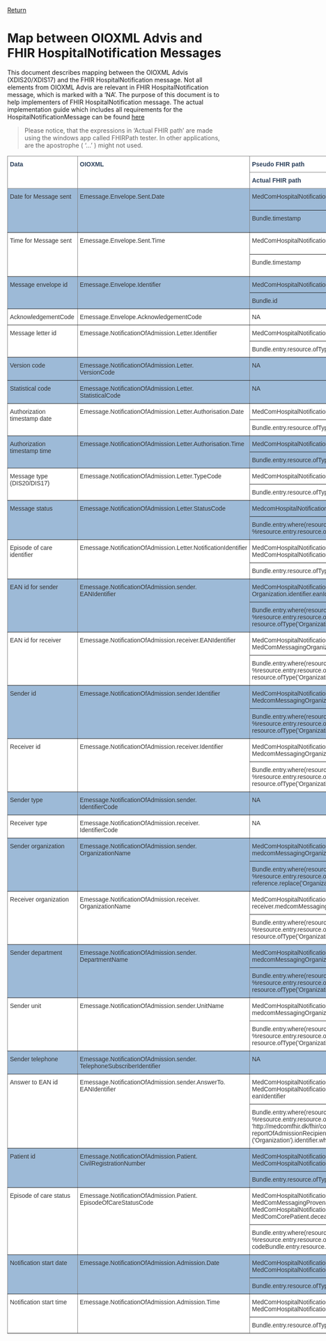 [Return](../../index.md)
# Map between OIOXML Advis and FHIR HospitalNotification Messages 

This document describes mapping between the OIOXML Advis (XDIS20/XDIS17) and the FHIR HospitalNotification message. Not all elements from OIOXML Advis are relevant in FHIR HospitalNotification message, which is marked with a ‘NA’. The purpose of this document is to help implementers of FHIR HospitalNotification message. The actual implementation guide which includes all requirements for the HospitalNotificationMessage can be found <a href="https://build.fhir.org/ig/medcomdk/dk-medcom-hospitalnotification/index.html" target="_blank">here</a> 

> Please notice, that the expressions in ‘Actual FHIR path’ are made using the windows app called FHIRPath tester. In other applications, are the apostrophe ( ‘…’ ) might not used.

<style type="text/css">
.tg  {border-collapse:collapse;border-spacing:0;width:70%}
.tg td{border-color:black;border-style:solid;border-width:1px;font-family:Arial, sans-serif;font-size:14px;
  overflow:hidden;padding:10px 5px;word-break:normal;}
.tg th{border-color:black;border-style:solid;border-width:1px;font-family:Arial, sans-serif;font-size:14px;
  font-weight:normal;overflow:hidden;padding:10px 5px;word-break:normal;}
.tg .tg-o5v9{background-color:#ffffff;border-color:inherit;color:#333333;text-align:left;vertical-align:top}
.tg .tg-8j8v{background-color:#ffffff;border-color:inherit;color:#2c415c;text-align:left;vertical-align:top}
.tg .tg-uwa6{background-color:#9dbad7;border-color:inherit;color:#333333;text-align:left;vertical-align:top}
</style>
<table class="tg" style="undefined;table-layout: fixed; width: 1795px">
<colgroup>
<col style="width: 165.88889px">
<col style="width: 328.88889px">
<col style="width: 705.88889px">
<col style="width: 100.88889px">
<col style="width: 493.88889px">
</colgroup>
<thead>
  <tr>
    <th class="tg-8j8v" rowspan="2"><span style="font-weight:bold">Data</span></th>
    <th class="tg-8j8v" rowspan="2"><span style="font-weight:bold">OIOXML</span></th>
    <th class="tg-8j8v"><span style="font-weight:bold">Pseudo FHIR path</span></th>
    <th class="tg-8j8v" rowspan="2"><span style="font-weight:bold">Must Support</span></th>
    <th class="tg-8j8v" rowspan="2"><span style="font-weight:bold">Comment</span></th>
  </tr>
  <tr>
    <th class="tg-8j8v"><span style="font-weight:bold">Actual FHIR path</span></th>
  </tr>
</thead>
<tbody>
  <tr>
    <td class="tg-uwa6" rowspan="2">Date for Message sent</td>
    <td class="tg-uwa6" rowspan="2">Emessage.Envelope.Sent.Date</td>
    <td class="tg-uwa6">MedComHospitalNotificationMessage.timestamp</td>
    <td class="tg-uwa6" rowspan="2">Yes</td>
    <td class="tg-uwa6" rowspan="2">All FHIR timestamps contain both date and time. This element holds information about when a bundle is created. The timestamp is equivalent to MedComHospitalNotificationMessage.MedcomMessagingProvenance. occurredDateTime</td>
  </tr>
  <tr>
    <td class="tg-uwa6">Bundle.timestamp</td>
  </tr>
  <tr>
    <td class="tg-o5v9" rowspan="2">Time for Message sent</td>
    <td class="tg-o5v9" rowspan="2">Emessage.Envelope.Sent.Time</td>
    <td class="tg-o5v9">MedComHospitalNotificationMessage.timestamp</td>
    <td class="tg-o5v9" rowspan="2">Yes</td>
    <td class="tg-o5v9" rowspan="2">All FHIR timestamps contain both date and time. This element holds information about when a bundle is created. The timestamp is equivalent to MedComHospitalNotificationMessage.MedcomMessagingProvenance. occurredDateTime</td>
  </tr>
  <tr>
    <td class="tg-o5v9">Bundle.timestamp</td>
  </tr>
  <tr>
    <td class="tg-uwa6" rowspan="2">Message envelope id</td>
    <td class="tg-uwa6" rowspan="2">Emessage.Envelope.Identifier</td>
    <td class="tg-uwa6">MedComHospitalNotificationMessage.id</td>
    <td class="tg-uwa6" rowspan="2">Yes</td>
    <td class="tg-uwa6" rowspan="2">A unique identifier for a bundle. The MedComHospitalNotificationMessage.id must be updated with a new value each time a new message is sent, or a message is resent.</td>
  </tr>
  <tr>
    <td class="tg-uwa6">Bundle.id</td>
  </tr>
  <tr>
    <td class="tg-o5v9">AcknowledgementCode</td>
    <td class="tg-o5v9">Emessage.Envelope.AcknowledgementCode</td>
    <td class="tg-o5v9">NA</td>
    <td class="tg-o5v9"></td>
    <td class="tg-o5v9">Not relevant, as all FHIR messages shall be acknowledged.</td>
  </tr>
  <tr>
    <td class="tg-o5v9" rowspan="2">Message letter id</td>
    <td class="tg-o5v9" rowspan="2">Emessage.NotificationOfAdmission.Letter.Identifier</td>
    <td class="tg-o5v9">MedComHospitalNotificationMessage.MedComHospitalNotificationMessageHeader.id</td>
    <td class="tg-o5v9" rowspan="2">Yes</td>
    <td class="tg-o5v9" rowspan="2">A unique identifier for each message. This identifier should be globally unique.</td>
  </tr>
  <tr>
    <td class="tg-o5v9">Bundle.entry.resource.ofType('MessageHeader').id</td>
  </tr>
  <tr>
    <td class="tg-uwa6">Version code</td>
    <td class="tg-uwa6">Emessage.NotificationOfAdmission.Letter.<br>VersionCode</td>
    <td class="tg-uwa6">NA</td>
    <td class="tg-uwa6"></td>
    <td class="tg-uwa6">The version of the FHIR profiles is part of the profile’s URL.</td>
  </tr>
  <tr>
    <td class="tg-uwa6">Statistical code</td>
    <td class="tg-uwa6">Emessage.NotificationOfAdmission.Letter.<br>StatisticalCode</td>
    <td class="tg-uwa6">NA</td>
    <td class="tg-uwa6"></td>
    <td class="tg-uwa6">Only VANSEnvelope contains a statistical code.</td>
  </tr>
  <tr>
    <td class="tg-o5v9" rowspan="2">Authorization timestamp date</td>
    <td class="tg-o5v9" rowspan="2">Emessage.NotificationOfAdmission.Letter.Authorisation.Date</td>
    <td class="tg-o5v9">MedComHospitalNotificationMessage. medcomHospitalNotificationEncounter.period.start</td>
    <td class="tg-o5v9" rowspan="2">Yes</td>
    <td class="tg-o5v9" rowspan="2">This timestamp includes a date and time. It represents the date and time for when the encounter starts.</td>
  </tr>
  <tr>
    <td class="tg-o5v9">Bundle.entry.resource.ofType('Encounter').period.start</td>
  </tr>
  <tr>
    <td class="tg-uwa6" rowspan="2">Authorization timestamp time</td>
    <td class="tg-uwa6" rowspan="2">Emessage.NotificationOfAdmission.Letter.Authorisation.Time</td>
    <td class="tg-uwa6">MedComHospitalNotificationMessage. medcomHospitalNotificationEncounter.period.start</td>
    <td class="tg-uwa6" rowspan="2">Yes</td>
    <td class="tg-uwa6" rowspan="2">This timestamp includes a date and time. It represents the date and time for when the encounter starts.</td>
  </tr>
  <tr>
    <td class="tg-uwa6">Bundle.entry.resource.ofType('Encounter').period.start</td>
  </tr>
  <tr>
    <td class="tg-o5v9" rowspan="2">Message type (DIS20/DIS17)</td>
    <td class="tg-o5v9" rowspan="2">Emessage.NotificationOfAdmission.Letter.TypeCode</td>
    <td class="tg-o5v9">MedComHospitalNotificationMessage.medcomHospitalNotificationMessageHeader.event[x].eventcoding.code</td>
    <td class="tg-o5v9" rowspan="2">Yes</td>
    <td class="tg-o5v9" rowspan="2">The type of message. For HospitalNotification the code shall be "hospital-notification-message"</td>
  </tr>
  <tr>
    <td class="tg-o5v9">Bundle.entry.resource.ofType('MessageHeader').event.code</td>
  </tr>
  <tr>
    <td class="tg-uwa6" rowspan="2">Message status</td>
    <td class="tg-uwa6" rowspan="2">Emessage.NotificationOfAdmission.Letter.StatusCode</td>
    <td class="tg-uwa6">MedcomHospitalNotificationMessage.MedcomMessagingProvenance.activity.coding.code</td>
    <td class="tg-uwa6" rowspan="2">Yes</td>
    <td class="tg-uwa6" rowspan="2">The element that describes the status of the HospitalNotification eg. admit-inpatient.</td>
  </tr>
  <tr>
    <td class="tg-uwa6">Bundle.entry.where(resource.ofType('Provenance').target.reference.replace('MessageHeader/','') = %resource.entry.resource.ofType('MessageHeader' ).id).resource.ofType('Provenance').activity.coding.code</td>
  </tr>
  <tr>
    <td class="tg-o5v9" rowspan="2">Episode of care identifier</td>
    <td class="tg-o5v9" rowspan="2">Emessage.NotificationOfAdmission.Letter.NotificationIdentifier</td>
    <td class="tg-o5v9">MedComHospitalNotificationMessage.MedComHospitalNotificationMessageHeader.<br>MedComHospitalNotificationEncounter.episodeOfCare.identifier.value</td>
    <td class="tg-o5v9" rowspan="2">No</td>
    <td class="tg-o5v9" rowspan="2">A unique identifier for the episode of care.</td>
  </tr>
  <tr>
    <td class="tg-o5v9">Bundle.entry.resource.ofType('Encounter').episodeOfCare.identifier.value</td>
  </tr>
  <tr>
    <td class="tg-uwa6" rowspan="2">EAN id for sender</td>
    <td class="tg-uwa6" rowspan="2">Emessage.NotificationOfAdmission.sender.<br>EANIdentifier</td>
    <td class="tg-uwa6">MedComHospitalNotificationMessage.MedComHospitalNotificationMessageHeader.sender.MedComMessaging<br>Organization.identifier.eanIdentifier</td>
    <td class="tg-uwa6" rowspan="2">Yes</td>
    <td class="tg-uwa6" rowspan="2">The EAN identifier for a sending organization.</td>
  </tr>
  <tr>
    <td class="tg-uwa6">Bundle.entry.where(resource.ofType('Organization').id.replace('string', 'id') = %resource.entry.resource.ofType('MessageHeader').sender.reference.replace('Organization/','')).<br>resource.ofType('Organization').identifier.where(system = 'urn:oid:1.3.88').value</td>
  </tr>
  <tr>
    <td class="tg-o5v9" rowspan="2">EAN id for receiver</td>
    <td class="tg-o5v9" rowspan="2">Emessage.NotificationOfAdmission.receiver.EANIdentifier</td>
    <td class="tg-o5v9">MedComHospitalNotificationMessage.MedComHospitalNotificationMessageHeader.destination.primary.receiver.<br>MedComMessagingOrganization.identifier.eanIdentifier</td>
    <td class="tg-o5v9" rowspan="2">Yes</td>
    <td class="tg-o5v9" rowspan="2">The EAN identifier for a receiving organization.</td>
  </tr>
  <tr>
    <td class="tg-o5v9">Bundle.entry.where(resource.ofType('Organization').id.replace('string', 'id') = %resource.entry.resource.ofType('MessageHeader').destination.receiver.reference.replace('Organization/','')).<br>resource.ofType('Organization').identifier.where(system = 'urn:oid:1.3.88').value</td>
  </tr>
  <tr>
    <td class="tg-uwa6" rowspan="2">Sender id</td>
    <td class="tg-uwa6" rowspan="2">Emessage.NotificationOfAdmission.sender.Identifier</td>
    <td class="tg-uwa6">MedComHospitalNotificationMessage.MedComHospitalNotificationMessageHeader.sender.<br>MedcomMessagingOrganization.identifier</td>
    <td class="tg-uwa6" rowspan="2">Yes</td>
    <td class="tg-uwa6" rowspan="2">The identifier that describes the sender of the HospitalNotification message. Both a SOR- and EAN-identifier must be sent.</td>
  </tr>
  <tr>
    <td class="tg-uwa6">Bundle.entry.where(resource.ofType('Organization').id.replace('string', 'id') = %resource.entry.resource.ofType('MessageHeader').sender.reference.replace('Organization/','')).<br>resource.ofType('Organization').identifier</td>
  </tr>
  <tr>
    <td class="tg-o5v9" rowspan="2">Receiver id</td>
    <td class="tg-o5v9" rowspan="2">Emessage.NotificationOfAdmission.receiver.Identifier</td>
    <td class="tg-o5v9">MedComHospitalNotificationMessage.MedComHospitalNotificationMessageHeader.destination.primary.receiver.<br>MedcomMessagingOrganization.identifier</td>
    <td class="tg-o5v9" rowspan="2">Yes</td>
    <td class="tg-o5v9" rowspan="2">The identifier that describes the receiver of the HospitalNotification message. Both a SOR- and EAN-identifier must be sent.  </td>
  </tr>
  <tr>
    <td class="tg-o5v9">Bundle.entry.where(resource.ofType('Organization').id.replace('string', 'id') = %resource.entry.resource.ofType('MessageHeader').destination.receiver.reference.replace('Organization/','')).<br>resource.ofType('Organization').identifier</td>
  </tr>
  <tr>
    <td class="tg-uwa6">Sender type</td>
    <td class="tg-uwa6">Emessage.NotificationOfAdmission.sender.<br>IdentifierCode</td>
    <td class="tg-uwa6">NA</td>
    <td class="tg-uwa6"></td>
    <td class="tg-uwa6">The type of the organization is given in the SOR identifier. See sender id.</td>
  </tr>
  <tr>
    <td class="tg-o5v9">Receiver type</td>
    <td class="tg-o5v9">Emessage.NotificationOfAdmission.receiver.<br>IdentifierCode</td>
    <td class="tg-o5v9">NA</td>
    <td class="tg-o5v9"></td>
    <td class="tg-o5v9">The type of the organization is given in the SOR identifier. See receiver id.  </td>
  </tr>
  <tr>
    <td class="tg-uwa6" rowspan="2">Sender organization</td>
    <td class="tg-uwa6" rowspan="2">Emessage.NotificationOfAdmission.sender.<br>OrganizationName</td>
    <td class="tg-uwa6">MedComHospitalNotificationMessage.MedComHospitalNotificationMessageHeader.sender.<br>medcomMessagingOrganization.name</td>
    <td class="tg-uwa6" rowspan="2">Yes</td>
    <td class="tg-uwa6" rowspan="2">This information is depending on the SOR identifier and shall only be included, if the OrganizationName is given in the SOR identifier.</td>
  </tr>
  <tr>
    <td class="tg-uwa6">Bundle.entry.where(resource.ofType('Organization').id.replace('string', 'id') = %resource.entry.resource.ofType('MessageHeader').sender.<br>reference.replace('Organization/','')).resource.ofType('Organization').name</td>
  </tr>
  <tr>
    <td class="tg-o5v9" rowspan="2">Receiver organization</td>
    <td class="tg-o5v9" rowspan="2">Emessage.NotificationOfAdmission.receiver.<br>OrganizationName</td>
    <td class="tg-o5v9">MedComHospitalNotificationMessage.MedComHospitalNotificationMessageHeader.destination.primary.<br>receiver.medcomMessagingOrganization.name</td>
    <td class="tg-o5v9" rowspan="2">Yes</td>
    <td class="tg-o5v9" rowspan="2">This information is depending on the SOR identifier and shall only be included, if the OrganizationName is given in the SOR identifier.  </td>
  </tr>
  <tr>
    <td class="tg-o5v9">Bundle.entry.where(resource.ofType('Organization').id.replace('string', 'id') = %resource.entry.resource.ofType('MessageHeader').destination.receiver.reference.replace('Organization/','')).<br>resource.ofType('Organization').name</td>
  </tr>
  <tr>
    <td class="tg-uwa6" rowspan="2">Sender department</td>
    <td class="tg-uwa6" rowspan="2">Emessage.NotificationOfAdmission.sender.<br>DepartmentName</td>
    <td class="tg-uwa6">MedComHospitalNotificationMessage.MedComHospitalNotificationMessageHeader.sender.<br>medcomMessagingOrganization.name</td>
    <td class="tg-uwa6" rowspan="2">Yes</td>
    <td class="tg-uwa6" rowspan="2">This information is depending on the SOR identifier and shall only be included, if the DepartmentName is given in the SOR identifier.</td>
  </tr>
  <tr>
    <td class="tg-uwa6">Bundle.entry.where(resource.ofType('Organization').id.replace('string', 'id') = %resource.entry.resource.ofType('MessageHeader').sender.reference.replace('Organization/','')).<br>resource.ofType('Organization').name</td>
  </tr>
  <tr>
    <td class="tg-o5v9" rowspan="2">Sender unit</td>
    <td class="tg-o5v9" rowspan="2">Emessage.NotificationOfAdmission.sender.UnitName</td>
    <td class="tg-o5v9">MedComHospitalNotificationMessage.MedComHospitalNotificationMessageHeader.sender.<br>medcomMessagingOrganization.name</td>
    <td class="tg-o5v9" rowspan="2">Yes</td>
    <td class="tg-o5v9" rowspan="2">This information is depending on the SOR identifier and shall only be included, if the UnitName is given in the SOR identifier.  </td>
  </tr>
  <tr>
    <td class="tg-o5v9">Bundle.entry.where(resource.ofType('Organization').id.replace('string', 'id') = %resource.entry.resource.ofType('MessageHeader').sender.reference.replace('Organization/','')).<br>resource.ofType('Organization').name</td>
  </tr>
  <tr>
    <td class="tg-uwa6">Sender telephone</td>
    <td class="tg-uwa6">Emessage.NotificationOfAdmission.sender.<br>TelephoneSubscriberIdentifier</td>
    <td class="tg-uwa6">NA</td>
    <td class="tg-uwa6"></td>
    <td class="tg-uwa6">Organization contactinformation is described by the SOR identifier.</td>
  </tr>
  <tr>
    <td class="tg-o5v9" rowspan="2">Answer to EAN id</td>
    <td class="tg-o5v9" rowspan="2">Emessage.NotificationOfAdmission.sender.AnswerTo.<br>EANIdentifier</td>
    <td class="tg-o5v9">MedComHospitalNotificationMessage.MedComHospitalNotificationMessageHeader.<br>MedComHospitalNotificationReportOfAdmissionRecipientExtension.MedComMessagingOrganization.identifier:<br>eanIdentifier</td>
    <td class="tg-o5v9" rowspan="2">Yes</td>
    <td class="tg-o5v9" rowspan="2">Contains EANidentifier for the recipient of the report of admission.</td>
  </tr>
  <tr>
    <td class="tg-o5v9">Bundle.entry.where(resource.ofType('Organization').id.replace('string', 'id') = %resource.entry.resource.ofType('MessageHeader').extension.where(url = 'http://medcomfhir.dk/fhir/core/1.0/StructureDefinition/medcom-messaging-reportOfAdmissionRecipientExtension').value.reference.replace('Organization/','')).resource.ofType<br>('Organization').identifier.where(system = 'urn:oid:1.3.88').value</td>
  </tr>
  <tr>
    <td class="tg-uwa6" rowspan="2">Patient id</td>
    <td class="tg-uwa6" rowspan="2">Emessage.NotificationOfAdmission.Patient.<br>CivilRegistrationNumber</td>
    <td class="tg-uwa6">MedComHospitalNotificationMessage.MedComHospitalNotificationMessageHeader.<br>MedComHospitalNotificationEncounter.MedComCorePatient.identifier.cpr</td>
    <td class="tg-uwa6" rowspan="2">Yes</td>
    <td class="tg-uwa6" rowspan="2">Information about the patient cpr-identifier.</td>
  </tr>
  <tr>
    <td class="tg-uwa6">Bundle.entry.resource.ofType('Patient').identifier.where(system = 'urn:oid:1.2.208.176.1.2').value</td>
  </tr>
  <tr>
    <td class="tg-o5v9" rowspan="2">Episode of care status</td>
    <td class="tg-o5v9" rowspan="2">Emessage.NotificationOfAdmission.Patient.<br>EpisodeOfCareStatusCode</td>
    <td class="tg-o5v9">MedComHospitalNotificationMessage.MedComHospitalNotificationMessageHeader.<br>MedComMessagingProvenance.activity.coding.code MedComHospitalNotificationMessage.<br>MedComHospitalNotificationMessageHeader.MedComHospitalNotificationEncounter.<br>MedComCorePatient.deceased</td>
    <td class="tg-o5v9" rowspan="2">Yes (all)</td>
    <td class="tg-o5v9" rowspan="2">The HospitalNotification message episodeofcare status is more complexed than the OIOXML message, please refer to the implementation guide for more information.</td>
  </tr>
  <tr>
    <td class="tg-o5v9">Bundle.entry.where(resource.ofType('Provenance').target.reference.replace('MessageHeader/','') = %resource.entry.resource.ofType('MessageHeader').id).resource.ofType('Provenance').activity.coding.<br>codeBundle.entry.resource.ofType('Patient').deceased</td>
  </tr>
  <tr>
    <td class="tg-uwa6" rowspan="2">Notification start date</td>
    <td class="tg-uwa6" rowspan="2">Emessage.NotificationOfAdmission.Admission.Date</td>
    <td class="tg-uwa6">MedComHospitalNotificationMessage.MedComHospitalNotificationMessageHeader.<br>MedComHospitalNotificationEncounter.period.start</td>
    <td class="tg-uwa6" rowspan="2">Yes</td>
    <td class="tg-uwa6" rowspan="2">The start of the admission. Date and time are included in the same element.</td>
  </tr>
  <tr>
    <td class="tg-uwa6">Bundle.entry.resource.ofType('Encounter').period.start</td>
  </tr>
  <tr>
    <td class="tg-o5v9" rowspan="2">Notification start time</td>
    <td class="tg-o5v9" rowspan="2">Emessage.NotificationOfAdmission.Admission.Time</td>
    <td class="tg-o5v9">MedComHospitalNotificationMessage.MedComHospitalNotificationMessageHeader.<br>MedComHospitalNotificationEncounter.period.start</td>
    <td class="tg-o5v9" rowspan="2">Yes</td>
    <td class="tg-o5v9" rowspan="2">The start of the admission. Date and time are included in the same element.</td>
  </tr>
  <tr>
    <td class="tg-o5v9">Bundle.entry.resource.ofType('Encounter').period.start</td>
  </tr>
</tbody>
</table>
